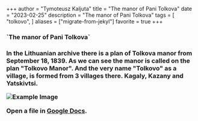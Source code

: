 +++
author = "Tymoteusz Kaljuta"
title = "The manor of Pani Tolkova"
date = "2023-02-25"
description = "The manor of Pani Tolkova"
tags = [
    "tolkovo",
]
aliases = ["migrate-from-jekyl"]
favorite = true
+++

<h3>`The manor of Pani Tolkova`<h3>


In the Lithuanian archive there is a plan of Tolkova manor from September 18, 1839.
As we can see the manor is called on the plan "Tolkovo Manor". And the very name "Tolkovo" as a village, is formed from 3 villages there. Kagaly, Kazany and Yatskivtsi.

![Example Image](https://drive.google.com/file/d/1-VWTKc-xZ1Q4DVrt3DhnFEhZStHRvzS-/view?usp=sharing)

Open a file in [Google Docs](https://drive.google.com/file/d/1_YmG5LQ1zEs-84lmxn25iqO14XsLmunG/view?usp=sharing).

